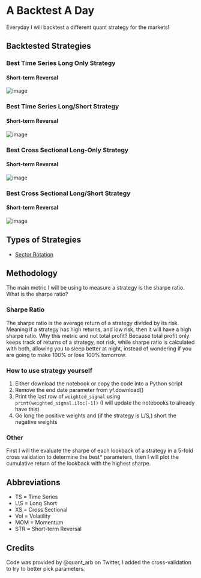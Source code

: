 # A Backtest A Day
Everyday I will backtest a different quant strategy for the markets!

## Backtested Strategies

### Best Time Series Long Only Strategy
#### Short-term Reversal
![image](https://github.com/replacementAI/A-Backtest-A-Day/assets/55959390/22948922-2b44-4a50-b300-6019e5b0b562)


### Best Time Series Long/Short Strategy
#### Short-term Reversal
![image](https://github.com/replacementAI/A-Backtest-A-Day/assets/55959390/dcc697d1-ab34-4d98-87a2-488d0dff2104)

### Best Cross Sectional Long-Only Strategy
#### Short-term Reversal
![image](https://github.com/replacementAI/A-Backtest-A-Day/assets/55959390/20e47ff3-dc6d-4077-89b2-c48417949079)

### Best Cross Sectional Long/Short Strategy
#### Short-term Reversal
![image](https://github.com/replacementAI/A-Backtest-A-Day/assets/55959390/c817fa61-c873-401b-8d9d-4f8c94960eb0)

## Types of Strategies
- [Sector Rotation][1]

## Methodology
The main metric I will be using to measure a strategy is the sharpe ratio. What is the sharpe ratio?
### Sharpe Ratio
The sharpe ratio is the average return of a strategy divided by its risk. Meaning if a strategy has high returns, and low risk, then it will have a high sharpe ratio. Why this metric and not total profit? Because total profit only keeps track of returns of a strategy, not risk, while sharpe ratio is calculated with both, allowing you to sleep better at night, instead of wondering if you are going to make 100% or lose 100% tomorrow.
### How to use strategy yourself
1. Either download the notebook or copy the code into a Python script
2. Remove the end date parameter from yf.download()
3. Print the last row of ```weighted_signal``` using ```print(weighted_signal.iloc[-1])``` (I will update the notebooks to already have this)
4. Go long the positive weights and (if the strategy is L/S,) short the negative weights
### Other
First I will the evaluate the sharpe of each lookback of a strategy in a 5-fold cross validation to determine the best* parameters, then I will plot the cumulative return of the lookback with the highest sharpe.

## Abbreviations
- TS = Time Series
- L\S = Long Short
- XS = Cross Sectional
- Vol = Volatility
- MOM = Momentum
- STR = Short-term Reversal

## Credits
Code was provided by @quant_arb on Twitter, I added the cross-validation to try to better pick parameters.

[1]:<https://github.com/replacementAI/A-Backtest-A-Day/tree/main/Sector>
